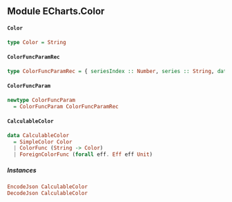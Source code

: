 ## Module ECharts.Color

#### `Color`

``` purescript
type Color = String
```

#### `ColorFuncParamRec`

``` purescript
type ColorFuncParamRec = { seriesIndex :: Number, series :: String, dataIndex :: Number, data :: { value :: ItemValue, name :: String } }
```

#### `ColorFuncParam`

``` purescript
newtype ColorFuncParam
  = ColorFuncParam ColorFuncParamRec
```

#### `CalculableColor`

``` purescript
data CalculableColor
  = SimpleColor Color
  | ColorFunc (String -> Color)
  | ForeignColorFunc (forall eff. Eff eff Unit)
```

##### Instances
``` purescript
EncodeJson CalculableColor
DecodeJson CalculableColor
```


